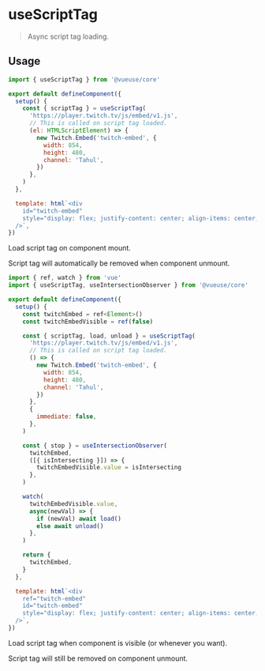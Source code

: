 # useScriptTag

> Async script tag loading.

## Usage

```js
import { useScriptTag } from '@vueuse/core'

export default defineComponent({
  setup() {
    const { scriptTag } = useScriptTag(
      'https://player.twitch.tv/js/embed/v1.js',
      // This is called on script tag loaded.
      (el: HTMLScriptElement) => {
        new Twitch.Embed('twitch-embed', {
          width: 854,
          height: 480,
          channel: 'Tahul',
        })
      },
    )
  },

  template: html`<div
    id="twitch-embed"
    style="display: flex; justify-content: center; align-items: center;"
  />`,
})
```

Load script tag on component mount.

Script tag will automatically be removed when component unmount.

```js
import { ref, watch } from 'vue'
import { useScriptTag, useIntersectionObserver } from '@vueuse/core'

export default defineComponent({
  setup() {
    const twitchEmbed = ref<Element>()
    const twitchEmbedVisible = ref(false)

    const { scriptTag, load, unload } = useScriptTag(
      'https://player.twitch.tv/js/embed/v1.js',
      // This is called on script tag loaded.
      () => {
        new Twitch.Embed('twitch-embed', {
          width: 854,
          height: 480,
          channel: 'Tahul',
        })
      },
      {
        immediate: false,
      },
    )

    const { stop } = useIntersectionObserver(
      twitchEmbed,
      ([{ isIntersecting }]) => {
        twitchEmbedVisible.value = isIntersecting
      },
    )

    watch(
      twitchEmbedVisible.value,
      async(newVal) => {
        if (newVal) await load()
        else await unload()
      },
    )

    return {
      twitchEmbed,
    }
  },

  template: html`<div
    ref="twitch-embed"
    id="twitch-embed"
    style="display: flex; justify-content: center; align-items: center;"
  />`,
})
```

Load script tag when component is visible (or whenever you want).

Script tag will still be removed on component unmount.
